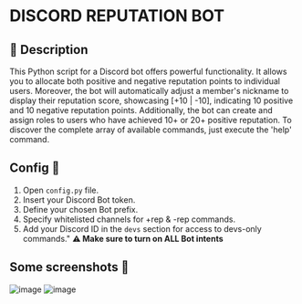 # DISCORD REPUTATION BOT

## 🌟 Description 
This Python script for a Discord bot offers powerful functionality. It allows you to allocate both positive and negative reputation points to individual users. Moreover, the bot will automatically adjust a member's nickname to display their reputation score, showcasing [+10 | -10], indicating 10 positive and 10 negative reputation points. Additionally, the bot can create and assign roles to users who have achieved 10+ or 20+ positive reputation. To discover the complete array of available commands, just execute the 'help' command.

## Config 🤖
1. Open `config.py` file.
2. Insert your Discord Bot token.
3. Define your chosen Bot prefix.
4. Specify whitelisted channels for +rep & -rep commands.
5. Add your Discord ID in the `devs` section for access to devs-only commands."
**⚠️ Make sure to turn on ALL Bot intents**

## Some screenshots 💫
![image](https://github.com/notxVirus/discord-reputation-bot/assets/110777588/e6717c24-ae3e-4f63-945f-903e8e035cbf)
![image](https://github.com/notxVirus/discord-reputation-bot/assets/110777588/9b7bdf18-d68f-4092-b0d8-f1e14d3132c2)
